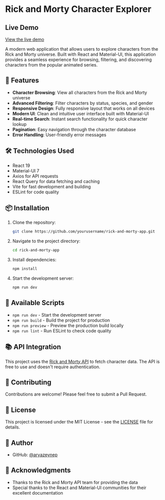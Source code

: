 # Rick and Morty Character Explorer

## Live Demo
[View the live demo](https://aryazeynep.github.io/rick-and-morty-app/)

A modern web application that allows users to explore characters from the Rick and Morty universe. Built with React and Material-UI, this application provides a seamless experience for browsing, filtering, and discovering characters from the popular animated series.

## 🌟 Features

- **Character Browsing**: View all characters from the Rick and Morty universe
- **Advanced Filtering**: Filter characters by status, species, and gender
- **Responsive Design**: Fully responsive layout that works on all devices
- **Modern UI**: Clean and intuitive user interface built with Material-UI
- **Real-time Search**: Instant search functionality for quick character lookup
- **Pagination**: Easy navigation through the character database
- **Error Handling**: User-friendly error messages

## 🛠️ Technologies Used

- React 19
- Material-UI 7
- Axios for API requests
- React Query for data fetching and caching
- Vite for fast development and building
- ESLint for code quality

## 📦 Installation

1. Clone the repository:
   ```bash
   git clone https://github.com/yourusername/rick-and-morty-app.git
   ```

2. Navigate to the project directory:
   ```bash
   cd rick-and-morty-app
   ```

3. Install dependencies:
   ```bash
   npm install
   ```

4. Start the development server:
   ```bash
   npm run dev
   ```

## 🔧 Available Scripts

- `npm run dev` - Start the development server
- `npm run build` - Build the project for production
- `npm run preview` - Preview the production build locally
- `npm run lint` - Run ESLint to check code quality

## 📚 API Integration

This project uses the [Rick and Morty API](https://rickandmortyapi.com/) to fetch character data. The API is free to use and doesn't require authentication.

## 🤝 Contributing

Contributions are welcome! Please feel free to submit a Pull Request.

## 📝 License

This project is licensed under the MIT License - see the [LICENSE](LICENSE) file for details.

## 👥 Author

- GitHub: [@aryazeynep](https://github.com/aryazeynep)

## 🙏 Acknowledgments

- Thanks to the Rick and Morty API team for providing the data
- Special thanks to the React and Material-UI communities for their excellent documentation
